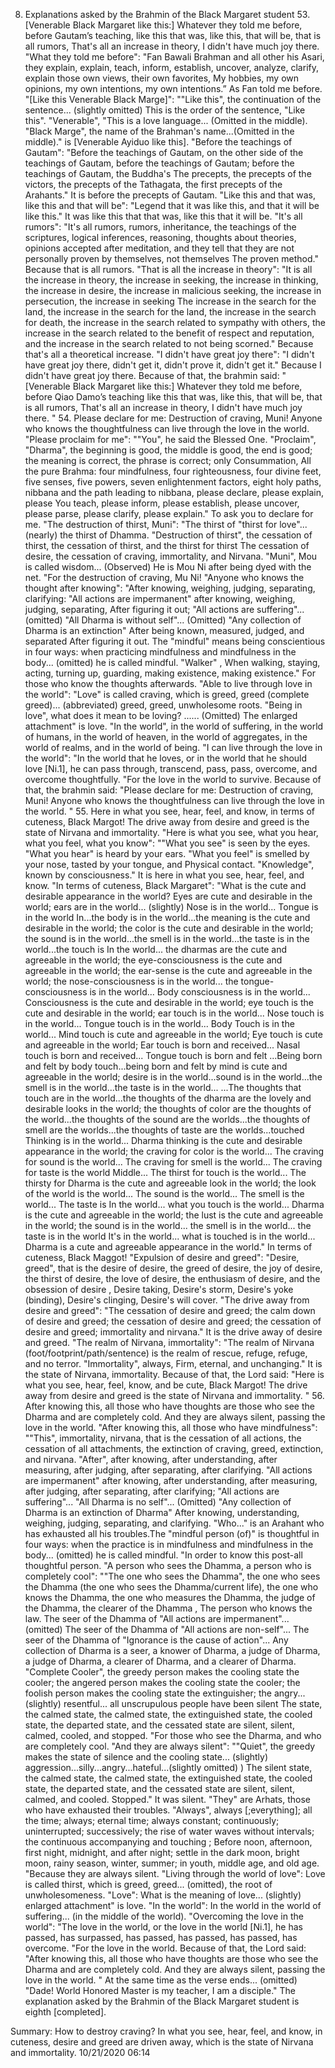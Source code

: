 8. Explanations asked by the Brahmin of the Black Margaret student
    53. [Venerable Black Margaret like this:] Whatever they told me before, before Gautam’s teaching,
       like this that was, like this, that will be, that is all rumors,
       That's all an increase in theory, I didn't have much joy there.
"What they told me before": "Fan Bawali Brahman and all other his Asari, they explain, explain, teach, inform, establish, uncover, analyze, clarify, explain those own views, their own favorites, My hobbies, my own opinions, my own intentions, my own intentions.” As Fan told me before.
"[Like this Venerable Black Marge]": ""Like this", the continuation of the sentence... (slightly omitted) This is the order of the sentence, "Like this". "Venerable", "This is a love language... (Omitted in the middle). "Black Marge", the name of the Brahman's name...(Omitted in the middle)." is [Venerable Ayiduo like this].
"Before the teachings of Gautam": "Before the teachings of Gautam, on the other side of the teachings of Gautam, before the teachings of Gautam; before the teachings of Gautam, the Buddha's The precepts, the precepts of the victors, the precepts of the Tathagata, the first precepts of the Arahants." It is before the precepts of Gautam.
     "Like this and that was, like this and that will be": "Legend that it was like this, and that it will be like this." It was like this that that was, like this that it will be.
"It's all rumors": "It's all rumors, rumors, inheritance, the teachings of the scriptures, logical inferences, reasoning, thoughts about theories, opinions accepted after meditation, and they tell that they are not personally proven by themselves, not themselves The proven method." Because that is all rumors.
"That is all the increase in theory": "It is all the increase in theory, the increase in seeking, the increase in thinking, the increase in desire, the increase in malicious seeking, the increase in persecution, the increase in seeking The increase in the search for the land, the increase in the search for the land, the increase in the search for death, the increase in the search related to sympathy with others, the increase in the search related to the benefit of respect and reputation, and the increase in the search related to not being scorned." Because that's all a theoretical increase.
     "I didn't have great joy there": "I didn't have great joy there, didn't get it, didn't prove it, didn't get it." Because I didn't have great joy there.
     Because of that, the brahmin said:
     "[Venerable Black Margaret like this:] Whatever they told me before, before Qiao Damo’s teaching
       like this that was, like this, that will be, that is all rumors,
       That's all an increase in theory, I didn't have much joy there. "
    54. Please declare for me: Destruction of craving, Muni!
       Anyone who knows the thoughtfulness can live through the love in the world.
"Please proclaim for me": ""You", he said the Blessed One. "Proclaim", "Dharma", the beginning is good, the middle is good, the end is good; the meaning is correct, the phrase is correct; only Consummation, All the pure Brahma: four mindfulness, four righteousness, four divine feet, five senses, five powers, seven enlightenment factors, eight holy paths, nibbana and the path leading to nibbana, please declare, please explain, please You teach, please inform, please establish, please uncover, please parse, please clarify, please explain." To ask you to declare for me.
"The destruction of thirst, Muni": "The thirst of "thirst for love"... (nearly) the thirst of Dhamma. "Destruction of thirst", the cessation of thirst, the cessation of thirst, and the thirst for thirst The cessation of desire, the cessation of craving, immortality, and Nirvana. "Muni", Mou is called wisdom... (Observed) He is Mou Ni after being dyed with the net. "For the destruction of craving, Mu Ni!
"Anyone who knows the thought after knowing": "After knowing, weighing, judging, separating, clarifying: "All actions are impermanent" after knowing, weighing, judging, separating, After figuring it out; "All actions are suffering"... (omitted) "All Dharma is without self"... (Omitted) "Any collection of Dharma is an extinction" After being known, measured, judged, and separated After figuring it out. The "mindful" means being conscientious in four ways: when practicing mindfulness and mindfulness in the body... (omitted) he is called mindful. "Walker" , When walking, staying, acting, turning up, guarding, making existence, making existence." For those who know the thoughts afterwards.
     "Able to live through love in the world": "Love" is called craving, which is greed, greed (complete greed)... (abbreviated) greed, greed, unwholesome roots. "Being in love", what does it mean to be loving? ...... (Omitted) The enlarged attachment" is love. "In the world", in the world of suffering, in the world of humans, in the world of heaven, in the world of aggregates, in the world of realms, and in the world of being. "I can live through the love in the world": "In the world that he loves, or in the world that he should love [Ni.1], he can pass through, transcend, pass, pass, overcome, and overcome thoughtfully. "For the love in the world to survive.
     Because of that, the brahmin said:
     "Please declare for me: Destruction of craving, Muni!
       Anyone who knows the thoughtfulness can live through the love in the world. "
    55. Here in what you see, hear, feel, and know, in terms of cuteness, Black Margot!
      The drive away from desire and greed is the state of Nirvana and immortality.
"Here is what you see, what you hear, what you feel, what you know": ""What you see" is seen by the eyes. "What you hear" is heard by your ears. "What you feel" is smelled by your nose, tasted by your tongue, and Physical contact. "Knowledge", known by consciousness." It is here in what you see, hear, feel, and know.
"In terms of cuteness, Black Margaret": "What is the cute and desirable appearance in the world? Eyes are cute and desirable in the world; ears are in the world... (slightly) Nose is in the world... Tongue is in the world In...the body is in the world...the meaning is the cute and desirable in the world; the color is the cute and desirable in the world; the sound is in the world...the smell is in the world...the taste is in the world...the touch is In the world... the dharmas are the cute and agreeable in the world; the eye-consciousness is the cute and agreeable in the world; the ear-sense is the cute and agreeable in the world; the nose-consciousness is in the world... the tongue-consciousness is in the world... Body consciousness is in the world... Consciousness is the cute and desirable in the world; eye touch is the cute and desirable in the world; ear touch is in the world... Nose touch is in the world... Tongue touch is in the world... Body Touch is in the world... Mind touch is cute and agreeable in the world; Eye touch is cute and agreeable in the world; Ear touch is born and received... Nasal touch is born and received... Tongue touch is born and felt ...Being born and felt by body touch...being born and felt by mind is cute and agreeable in the world; desire is in the world...sound is in the world...the smell is in the world...the taste is in the world... ...The thoughts that touch are in the world...the thoughts of the dharma are the lovely and desirable looks in the world; the thoughts of color are the thoughts of the world...the thoughts of the sound are the worlds...the thoughts of smell are the worlds...the thoughts of taste are the worlds...touched Thinking is in the world... Dharma thinking is the cute and desirable appearance in the world; the craving for color is the world... The craving for sound is the world... The craving for smell is the world... The craving for taste is the world Middle... The thirst for touch is the world... The thirsty for Dharma is the cute and agreeable look in the world; the look of the world is the world... The sound is the world... The smell is the world... The taste is In the world... what you touch is the world... Dharma is the cute and agreeable in the world; the lust is the cute and agreeable in the world; the sound is in the world... the smell is in the world... the taste is in the world It's in the world... what is touched is in the world... Dharma is a cute and agreeable appearance in the world." In terms of cuteness, Black Maggot!
"Expulsion of desire and greed": "Desire, greed", that is the desire of desire, the greed of desire, the joy of desire, the thirst of desire, the love of desire, the enthusiasm of desire, and the obsession of desire , Desire taking, Desire's storm, Desire's yoke (binding), Desire's clinging, Desire's will cover. "The drive away from desire and greed": "The cessation of desire and greed; the calm down of desire and greed; the cessation of desire and greed; the cessation of desire and greed; immortality and nirvana." It is the drive away of desire and greed.
"The realm of Nirvana, immortality": "The realm of Nirvana (foot/footprint/path/sentence) is the realm of rescue, refuge, refuge, and no terror. "Immortality", always, Firm, eternal, and unchanging." It is the state of Nirvana, immortality.
     Because of that, the Lord said:
     "Here is what you see, hear, feel, know, and be cute, Black Margot!
      The drive away from desire and greed is the state of Nirvana and immortality. "
    56. After knowing this, all those who have thoughts are those who see the Dharma and are completely cold.
       And they are always silent, passing the love in the world.
"After knowing this, all those who have mindfulness": ""This", immortality, nirvana, that is the cessation of all actions, the cessation of all attachments, the extinction of craving, greed, extinction, and nirvana. "After", after knowing, after understanding, after measuring, after judging, after separating, after clarifying. "All actions are impermanent" after knowing, after understanding, after measuring, after judging, after separating, after clarifying; "All actions are suffering"... "All Dharma is no self"... (Omitted) "Any collection of Dharma is an extinction of Dharma" After knowing, understanding, weighing, judging, separating, and clarifying. "Who..." is an Arahant who has exhausted all his troubles.The "mindful person (of)" is thoughtful in four ways: when the practice is in mindfulness and mindfulness in the body... (omitted) he is called mindful. "In order to know this post-all thoughtful person.
"A person who sees the Dhamma, a person who is completely cool": ""The one who sees the Dhamma", the one who sees the Dhamma (the one who sees the Dhamma/current life), the one who knows the Dhamma, the one who measures the Dhamma, the judge of the Dhamma, the clearer of the Dhamma , The person who knows the law. The seer of the Dhamma of "All actions are impermanent"... (omitted) The seer of the Dhamma of "All actions are non-self"... The seer of the Dhamma of "Ignorance is the cause of action"... Any collection of Dharma is a seer, a knower of Dharma, a judge of Dharma, a judge of Dharma, a clearer of Dharma, and a clearer of Dharma. "Complete Cooler", the greedy person makes the cooling state the cooler; the angered person makes the cooling state the cooler; the foolish person makes the cooling state the extinguisher; the angry... (slightly) resentful... all unscrupulous people have been silent The state, the calmed state, the calmed state, the extinguished state, the cooled state, the departed state, and the cessated state are silent, silent, calmed, cooled, and stopped. "For those who see the Dharma, and who are completely cool.
"And they are always silent": ""Quiet", the greedy makes the state of silence and the cooling state... (slightly) aggression...silly...angry...hateful...(slightly omitted) ) The silent state, the calmed state, the calmed state, the extinguished state, the cooled state, the departed state, and the cessated state are silent, silent, calmed, and cooled. Stopped." It was silent. "They" are Arhats, those who have exhausted their troubles. "Always", always [;everything]; all the time; always; eternal time; always constant; continuously; uninterrupted; successively; the rise of water waves without intervals; the continuous accompanying and touching ; Before noon, afternoon, first night, midnight, and after night; settle in the dark moon, bright moon, rainy season, winter, summer; in youth, middle age, and old age. "Because they are always silent.
     "Living through the world of love": Love is called thirst, which is greed, greed... (omitted), the root of unwholesomeness. "Love": What is the meaning of love... (slightly) enlarged attachment" is love. "In the world": In the world in the world of suffering... (in the middle of the world). "Overcoming the love in the world": "The love in the world, or the love in the world [Ni.1], he has passed, has surpassed, has passed, has passed, has passed, has overcome. "For the love in the world.
     Because of that, the Lord said:
     "After knowing this, all those who have thoughts are those who see the Dharma and are completely cold.
       And they are always silent, passing the love in the world. "
     At the same time as the verse ends... (omitted) "Dade! World Honored Master is my teacher, I am a disciple."
     The explanation asked by the Brahmin of the Black Margaret student is eighth [completed].


Summary:
  How to destroy craving? In what you see, hear, feel, and know, in cuteness, desire and greed are driven away, which is the state of Nirvana and immortality.
  10/21/2020 06:14
